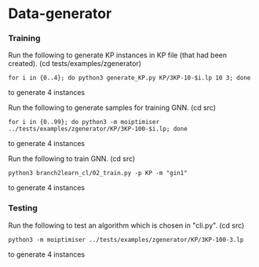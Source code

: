 # Data-generator

### Training

Run the following to generate KP instances in KP file (that had been created). (cd tests/examples/zgenerator)
```
for i in {0..4}; do python3 generate_KP.py KP/3KP-10-$i.lp 10 3; done
```
to generate 4 instances

Run the following to generate samples for training GNN. (cd src)
```
for i in {0..99}; do python3 -m moiptimiser ../tests/examples/zgenerator/KP/3KP-100-$i.lp; done
```
to generate 4 instances

Run the following to train GNN. (cd src)
```
python3 branch2learn_cl/02_train.py -p KP -m "gin1"
```
to generate 4 instances


### Testing

Run the following to test an algorithm which is chosen in "cli.py". (cd src)
```
python3 -m moiptimiser ../tests/examples/zgenerator/KP/3KP-100-3.lp
```
to generate 4 instances



